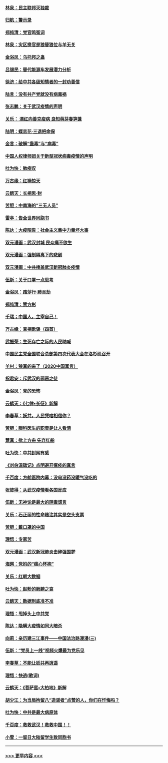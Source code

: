 #### [林泉：民主联邦灭独裁](../pages/nsc993/n11870998.md?t=02160211) 
#### [归航：警示录](../pages/nsc993/n11870963.md?t=02160211) 
#### [郑纯清：党官鸣冤词](../pages/nsc993/n11870938.md?t=02160211) 
#### [林泉：灾区换官是狼替狼位与羊无关](../pages/nsc993/n11870896.md?t=02160211) 
#### [金浴凤：乌托邦之蛊](../pages/nsc993/n11870879.md?t=02160211) 
#### [吕锡民：替代能源车发展潜力分析](../pages/nsc993/n11870656.md?t=02160211) 
#### [徐济：给中共各级知情者的一封劝善信](../pages/nsc993/n11868561.md?t=02160211) 
#### [陆言：没有共产党就没有病毒祸](../pages/nsc993/n11868232.md?t=02160211) 
#### [张志鹏：关于武汉疫情的声明](../pages/nsc993/n11867182.md?t=02160211) 
#### [关乐： 漂红向善克疫病 良知萌芽春笋蓬](../pages/nsc993/n11865710.md?t=02160211) 
#### [陆明：蝶恋花‧三退把命保](../pages/nsc993/n11865673.md?t=02160211) 
#### [金言：破解“蛊毒”与“病毒”](../pages/nsc993/n11864103.md?t=02160211) 
#### [中国人权律师团关于新型冠状病毒疫情的声明](../pages/nsc993/n11864249.md?t=02160211) 
#### [吐为快：肺疫叹](../pages/nsc993/n11864027.md?t=02160211) 
#### [万古缘：红祸惊天](../pages/nsc993/n11864079.md?t=02160211) 
#### [云鹤天：长相思‧封](../pages/nsc993/n11864006.md?t=02160211) 
#### [苦胆：中南海的“三无人员”](../pages/nsc993/n11862997.md?t=02160211) 
#### [雷亭：告全世界同胞书](../pages/nsc993/n11862572.md?t=02160211) 
#### [陈达：大疫昭告：社会主义集中力量坏大事](../pages/nsc993/n11859419.md?t=02160211) 
#### [双元漫画：武汉封城 民众痛不欲生](../pages/nsc993/n11859287.md?t=02160211) 
#### [双元漫画：强制隔离下的悲剧](../pages/nsc993/n11859244.md?t=02160211) 
#### [双元漫画：中共掩盖武汉新冠肺炎疫情](../pages/nsc993/n11858249.md?t=02160211) 
#### [伍新：关于口罩一点思考](../pages/nsc993/n11859195.md?t=02160211) 
#### [金浴凤：踏莎行‧肺炎劫](../pages/nsc993/n11858227.md?t=02160211) 
#### [郑纯清：赞方彬](../pages/nsc993/n11856803.md?t=02160211) 
#### [千瑞；中国人，主宰自己！](../pages/nsc993/n11856793.md?t=02160211) 
#### [万古缘：真相歌谣（四首）](../pages/nsc993/n11856263.md?t=02160211) 
#### [武振荣：生死存亡之际的人民呐喊](../pages/nsc993/n11856256.md?t=02160211) 
#### [中国民主党全国联合总部第四次代表大会在洛杉矶召开](../pages/nsc993/n11856344.md?t=02160211) 
#### [羊村：狼真的来了（2020中国寓言）](../pages/nsc993/n11856229.md?t=02160211) 
#### [祝君安：斥武汉的邪恶之徒](../pages/nsc993/n11855861.md?t=02160211) 
#### [金浴凤：党的恐怖](../pages/nsc993/n11855849.md?t=02160211) 
#### [云鹤天：《七律▪长征》新解](../pages/nsc993/n11855479.md?t=02160211) 
#### [李春草：妖共，人民凭啥相信你？](../pages/nsc993/n11855196.md?t=02160211) 
#### [苦胆：眼科医生的职责是让人看清](../pages/nsc993/n11853840.md?t=02160211) 
#### [慧真：欲上方舟 先弃红船](../pages/nsc993/n11853483.md?t=02160211) 
#### [吐为快：中共封网有感](../pages/nsc993/n11852575.md?t=02160211) 
#### [《刘伯温碑记》点明避开瘟疫的真言](../pages/nsc993/n11852128.md?t=02160211) 
#### [千百度：方舱医院内幕：没电没药没暖气没吃的](../pages/nsc993/n11850211.md?t=02160211) 
#### [张彼得：从武汉疫情看各国反应](../pages/nsc993/n11850102.md?t=02160211) 
#### [伍新：无神论是最大的阴毒谎言](../pages/nsc993/n11846129.md?t=02160211) 
#### [关乐：石正丽的性命赌注其实是空头支票](../pages/nsc993/n11846109.md?t=02160211) 
#### [苦胆：戴口罩的中国](../pages/nsc993/n11845576.md?t=02160211) 
#### [理悟：专家苦](../pages/nsc993/n11845564.md?t=02160211) 
#### [双元漫画：武汉新冠肺炎击碎强国梦](../pages/nsc993/n11843320.md?t=02160211) 
#### [海网：党妈的“瘟心怀抱”](../pages/nsc993/n11840740.md?t=02160211) 
#### [关乐：红朝大数据](../pages/nsc993/n11840675.md?t=02160211) 
#### [吐为快：赵粉的肺腑之哀](../pages/nsc993/n11840618.md?t=02160211) 
#### [云鹤天：数据到底准不准](../pages/nsc993/n11840325.md?t=02160211) 
#### [理悟：甩掉头上中共党](../pages/nsc993/n11838826.md?t=02160211) 
#### [陈达：隐瞒大疫情如同大暗杀](../pages/nsc993/n11838771.md?t=02160211) 
#### [向莉：亲历建三江事件——中国法治路漫漫(三)](../pages/nsc993/n11831825.md?t=02160211) 
#### [伍新：“党员上一线”视频火爆最为党乐见](../pages/nsc993/n11838200.md?t=02160211) 
#### [李春草：不能让妖共再逍遥](../pages/nsc993/n11838102.md?t=02160211) 
#### [理悟：快逃(歌词)](../pages/nsc993/n11838083.md?t=02160211) 
#### [云鹤天：《菩萨蛮▪大柏地》新解](../pages/nsc993/n11838059.md?t=02160211) 
#### [胡少江：为当局拘留八“造谣者”点赞的人，你们在忏悔吗？](../pages/nsc993/n11836801.md?t=02160211) 
#### [吐为快：中共是最大病原体](../pages/nsc993/n11836748.md?t=02160211) 
#### [千百度：救救武汉！救救中国！！](../pages/nsc993/n11836145.md?t=02160211) 
#### [小雪：一留日大陆留学生致同胞书](../pages/nsc993/n11834624.md?t=02160211) 

----
#### [ >>> 更早内容 <<< ](../indexes/nsc993-earlier.md)
